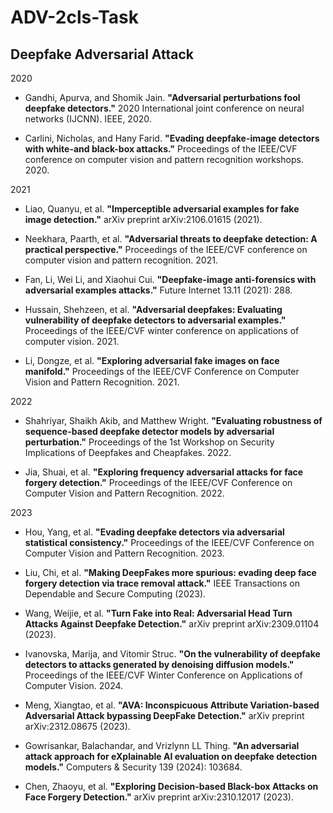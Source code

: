 # ADV-2cls-Task

## Deepfake Adversarial Attack

2020 

- Gandhi, Apurva, and Shomik Jain. **"Adversarial perturbations fool deepfake detectors."** 2020 International joint conference on neural networks (IJCNN). IEEE, 2020.

- Carlini, Nicholas, and Hany Farid. **"Evading deepfake-image detectors with white-and black-box attacks."** Proceedings of the IEEE/CVF conference on computer vision and pattern recognition workshops. 2020.

2021

- Liao, Quanyu, et al. **"Imperceptible adversarial examples for fake image detection."** arXiv preprint arXiv:2106.01615 (2021).

- Neekhara, Paarth, et al. **"Adversarial threats to deepfake detection: A practical perspective."** Proceedings of the IEEE/CVF conference on computer vision and pattern recognition. 2021.

- Fan, Li, Wei Li, and Xiaohui Cui. **"Deepfake-image anti-forensics with adversarial examples attacks."** Future Internet 13.11 (2021): 288.

- Hussain, Shehzeen, et al. **"Adversarial deepfakes: Evaluating vulnerability of deepfake detectors to adversarial examples."** Proceedings of the IEEE/CVF winter conference on applications of computer vision. 2021.

- Li, Dongze, et al. **"Exploring adversarial fake images on face manifold."** Proceedings of the IEEE/CVF Conference on Computer Vision and Pattern Recognition. 2021.

2022

- Shahriyar, Shaikh Akib, and Matthew Wright. **"Evaluating robustness of sequence-based deepfake detector models by adversarial perturbation."** Proceedings of the 1st Workshop on Security Implications of Deepfakes and Cheapfakes. 2022.

- Jia, Shuai, et al. **"Exploring frequency adversarial attacks for face forgery detection."** Proceedings of the IEEE/CVF Conference on Computer Vision and Pattern Recognition. 2022.

2023

- Hou, Yang, et al. **"Evading deepfake detectors via adversarial statistical consistency."** Proceedings of the IEEE/CVF Conference on Computer Vision and Pattern Recognition. 2023.

- Liu, Chi, et al. **"Making DeepFakes more spurious: evading deep face forgery detection via trace removal attack."** IEEE Transactions on Dependable and Secure Computing (2023).

- Wang, Weijie, et al. **"Turn Fake into Real: Adversarial Head Turn Attacks Against Deepfake Detection."** arXiv preprint arXiv:2309.01104 (2023).

- Ivanovska, Marija, and Vitomir Struc. **"On the vulnerability of deepfake detectors to attacks generated by denoising diffusion models."** Proceedings of the IEEE/CVF Winter Conference on Applications of Computer Vision. 2024.

- Meng, Xiangtao, et al. **"AVA: Inconspicuous Attribute Variation-based Adversarial Attack bypassing DeepFake Detection."** arXiv preprint arXiv:2312.08675 (2023).

- Gowrisankar, Balachandar, and Vrizlynn LL Thing. **"An adversarial attack approach for eXplainable AI evaluation on deepfake detection models."** Computers & Security 139 (2024): 103684.

- Chen, Zhaoyu, et al. **"Exploring Decision-based Black-box Attacks on Face Forgery Detection."** arXiv preprint arXiv:2310.12017 (2023).

